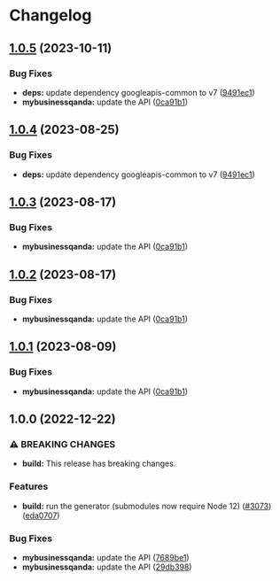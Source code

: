 # Changelog

## [1.0.5](https://github.com/googleapis/google-api-nodejs-client/compare/mybusinessqanda-v1.0.4...mybusinessqanda-v1.0.5) (2023-10-11)


### Bug Fixes

* **deps:** update dependency googleapis-common to v7 ([9491ec1](https://github.com/googleapis/google-api-nodejs-client/commit/9491ec1cdc3c413e7d73edcfcd59cf5c28a7c855))
* **mybusinessqanda:** update the API ([0ca91b1](https://github.com/googleapis/google-api-nodejs-client/commit/0ca91b1e049958a17ab9a4fd7e707e03e81a52b0))

## [1.0.4](https://github.com/googleapis/google-api-nodejs-client/compare/mybusinessqanda-v1.0.3...mybusinessqanda-v1.0.4) (2023-08-25)


### Bug Fixes

* **deps:** update dependency googleapis-common to v7 ([9491ec1](https://github.com/googleapis/google-api-nodejs-client/commit/9491ec1cdc3c413e7d73edcfcd59cf5c28a7c855))

## [1.0.3](https://github.com/googleapis/google-api-nodejs-client/compare/mybusinessqanda-v1.0.2...mybusinessqanda-v1.0.3) (2023-08-17)


### Bug Fixes

* **mybusinessqanda:** update the API ([0ca91b1](https://github.com/googleapis/google-api-nodejs-client/commit/0ca91b1e049958a17ab9a4fd7e707e03e81a52b0))

## [1.0.2](https://github.com/googleapis/google-api-nodejs-client/compare/mybusinessqanda-v1.0.1...mybusinessqanda-v1.0.2) (2023-08-17)


### Bug Fixes

* **mybusinessqanda:** update the API ([0ca91b1](https://github.com/googleapis/google-api-nodejs-client/commit/0ca91b1e049958a17ab9a4fd7e707e03e81a52b0))

## [1.0.1](https://github.com/googleapis/google-api-nodejs-client/compare/mybusinessqanda-v1.0.0...mybusinessqanda-v1.0.1) (2023-08-09)


### Bug Fixes

* **mybusinessqanda:** update the API ([0ca91b1](https://github.com/googleapis/google-api-nodejs-client/commit/0ca91b1e049958a17ab9a4fd7e707e03e81a52b0))

## 1.0.0 (2022-12-22)


### ⚠ BREAKING CHANGES

* **build:** This release has breaking changes.

### Features

* **build:** run the generator (submodules now require Node 12) ([#3073](https://github.com/googleapis/google-api-nodejs-client/issues/3073)) ([eda0707](https://github.com/googleapis/google-api-nodejs-client/commit/eda07079dadab46a80b6f9ede618f4f43030169e))


### Bug Fixes

* **mybusinessqanda:** update the API ([7689be1](https://github.com/googleapis/google-api-nodejs-client/commit/7689be1fcc6777210e54cf126693a64d2e6f4879))
* **mybusinessqanda:** update the API ([29db398](https://github.com/googleapis/google-api-nodejs-client/commit/29db39881657bf863e7c65dfce27b01fc1a5ff8c))
